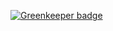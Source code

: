 

[![Greenkeeper badge](https://badges.greenkeeper.io/giano/codegardener.svg)](https://greenkeeper.io/)